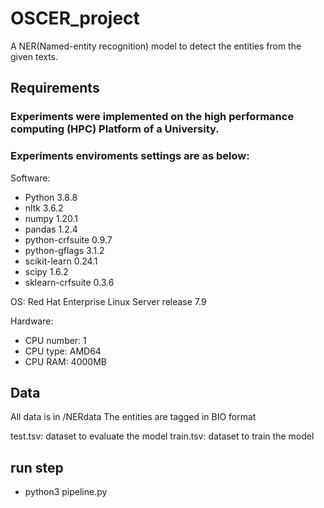 # OSCER_project
A NER(Named-entity recognition)  model to detect the entities from the given texts.
## Requirements
### Experiments were implemented on the high performance computing (HPC) Platform of a University. 
### Experiments enviroments settings are as below:

Software:

- Python 3.8.8 
- nltk              3.6.2
- numpy             1.20.1
- pandas            1.2.4
- python-crfsuite   0.9.7
- python-gflags     3.1.2
- scikit-learn      0.24.1
- scipy             1.6.2
- sklearn-crfsuite  0.3.6

OS: Red Hat Enterprise Linux Server release 7.9 

Hardware:
- CPU number: 1
- CPU type: AMD64
- CPU RAM: 4000MB

## Data
All data is in /NERdata
The entities are tagged in BIO format

test.tsv: dataset to evaluate the model
train.tsv: dataset to train the model

## run step
- python3 pipeline.py  



